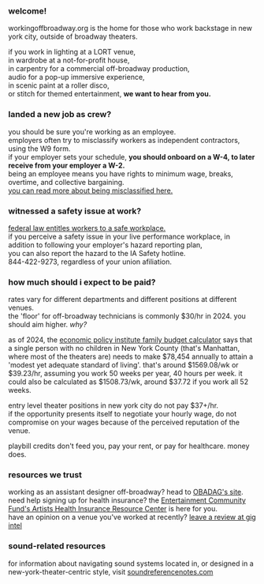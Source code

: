 
### welcome!
workingoffbroadway.org is the home for those who work backstage in new york city, outside of broadway theaters.  
  
if you work in lighting at a LORT venue,  
in wardrobe at a not-for-profit house,  
in carpentry for a commercial off-broadway production,   
audio for a pop-up immersive experience,  
in scenic paint at a roller disco,   
or stitch for themed entertainment, **we want to hear from you.**

### landed a new job as crew?  
you should be sure you're working as an employee.   
employers often try to misclassify workers as independent contractors, using the W9 form.  
if your employer sets your schedule, **you should onboard on a W-4, to later receive from your employer a W-2.**  
being an employee means you have rights to minimum wage, breaks, overtime, and collective bargaining.  
[you can read more about being misclassified here.](https://www.wnylabortoday.com/news/2023/04/23/labor-news-from-washington-d.c./employer-misclassification-of-workers-as-independent-contractors-robs-workers-new-economic-policy-institute-analysis-estimates-the-economic-costs-of-misclassifying-workers-as-independent-contractors/)  

### witnessed a safety issue at work?  
[federal law entitles workers to a safe workplace.](https://www.osha.gov/workers)  
if you perceive a safety issue in your live performance workplace, in addition to following your employer's hazard reporting plan,   
you can also report the hazard to the IA Safety hotline.  
844-422-9273, regardless of your union afiliation. 

### how much should i expect to be paid?  
rates vary for different departments and different positions at different venues.  
the 'floor' for off-broadway technicians is commonly $30/hr in 2024. you should aim higher. *why?*

as of 2024, the [economic policy institute family budget calculator](https://www.epi.org/resources/budget/) says that a single person with no children in New York County (that's Manhattan, where most of the theaters are) needs to make $78,454 annually to attain a 'modest yet adequate standard of living'. that's around $1569.08/wk or $39.23/hr, assuming you work 50 weeks per year, 40 hours per week. it could also be calculated as $1508.73/wk, around $37.72 if you work all 52 weeks.  

entry level theater positions in new york city do not pay $37+/hr.   
if the opportunity presents itself to negotiate your hourly wage, do not compromise on your wages because of the perceived reputation of the venue.  

playbill credits don't feed you, pay your rent, or pay for healthcare. money does.

### resources we trust

working as an assistant designer off-broadway? head to [OBADAG's site](https://assistantdesign.org).  
need help signing up for health insurance? the [Entertainment Community Fund's Artists Health Insurance Resource Center](https://entertainmentcommunity.org/services-and-programs/artists-health-insurance-resource-center) is here for you.  
have an opinion on a venue you've worked at recently? [leave a review at gig intel](https://gigintel.art)

### sound-related resources

for information about navigating sound systems located in, or designed in a new-york-theater-centric style, visit [soundreferencenotes.com](https://soundreferencenotes.com/)
